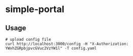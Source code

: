 # simple-portal

## Usage

```bssh
# upload config file
curl http://localhost:3000/config -H "X-Authorization: YWxhZGRpbjpvcGVuc2VzYW1l" -T config.yaml
```
